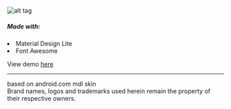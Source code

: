 ![alt tag](https://3.bp.blogspot.com/-5qpPFHO7Kcs/V1ggVRm2TKI/AAAAAAABqVw/rVtLSO8d_Fs7zHBq-iB-M89NUvAO41MFACLcB/s320/testorange-logo-long.png)

<h5>Made with:</h5>
<li>Material Design Lite</li>
<li>Font Awesome</i>

View demo <a href="http://testorange0106.dickwyn.xyz/">here</a>
<hr>
based on android.com mdl skin<br>
Brand names, logos and trademarks used herein remain the property of their respective owners.
